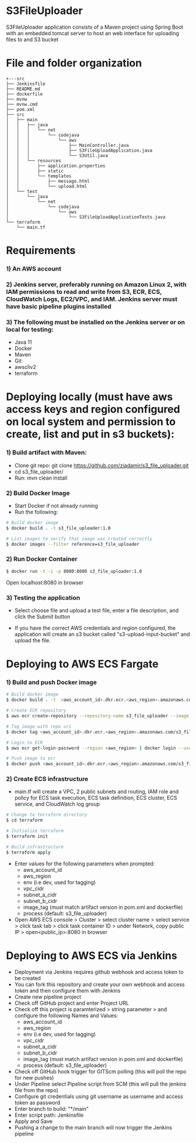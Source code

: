 # S3FileUploader

S3FileUploader application consists of a Maven project using Spring Boot with an embedded tomcat server to host an web interface for uploading files to and S3 bucket

# File and folder organization

```
+---src
├── Jenkinsfile
├── README.md
├── dockerfile
├── mvnw
├── mvnw.cmd
├── pom.xml
├── src
│   ├── main
│   │   ├── java
│   │   │   └── net
│   │   │       └── codejava
│   │   │           └── aws
│   │   │               ├── MainController.java
│   │   │               ├── S3FileUploadApplication.java
│   │   │               └── S3Util.java
│   │   └── resources
│   │       ├── application.properties
│   │       ├── static
│   │       └── templates
│   │           ├── message.html
│   │           └── upload.html
│   └── test
│       └── java
│           └── net
│               └── codejava
│                   └── aws
│                       └── S3FileUploadApplicationTests.java
└── terraform
    └── main.tf
```

# Requirements
### 1)  An AWS account

### 2)  Jenkins server, preferably running on Amazon Linux 2, with IAM permissions to read and write from S3, ECR, ECS, CloudWatch Logs, EC2/VPC, and IAM. Jenkins server must have basic pipeline plugins installed

### 3)  The following must be installed on the Jenkins server or on local for testing:
* Java 11
* Docker
* Maven
* Git
* awscliv2
* terraform

# Deploying locally (must have aws access keys and region configured on local system and permission to create, list and put in s3 buckets):
### 1) Build artifact with Maven:
* Clone git repo: git clone https://github.com/ziadamir/s3_file_uploader.git
* cd s3_file_uploader/
* Run: mvn clean install

### 2) Build Docker Image
* Start Docker if not already running
* Run the following:
```bash
# Build docker image
$ docker build . -t s3_file_uploader:1.0

# List images to verify that image was created correctly
$ docker images --filter reference=s3_file_uploader
```
### 2) Run Docker Container
```bash
$ docker run -t -i -p 8080:8080 s3_file_uploader:1.0
```
Open localhost:8080 in browser

### 3) Testing the application

* Select choose file and upload a test file, enter a file description, and click the Submit button

* If you have the correct AWS credentials and region configured, the application will create an s3 bucket called "s3-upload-input-bucket" and upload the file.

# Deploying to AWS ECS Fargate

### 1) Build and push Docker image
```bash
# Build docker image
$ docker build . -t  <aws_account_id>.dkr.ecr.<aws_region>.amazonaws.com/s3_file_uploader:1.0
```

```bash
# Create ECR repository
$ aws ecr create-repository --repository-name s3_file_uploader --image-scanning-configuration scanOnPush=true --region <aws_region>
```

```bash
# Tag image with repo uri
$ docker tag <aws_account_id>.dkr.ecr.<aws_region>.amazonaws.com/s3_file_uploader:1.0 <aws_account_id>.dkr.ecr.<aws_region>.amazonaws.com/s3_file_uploader:1.0
```

```bash
# Login to ECR
$ aws ecr get-login-password --region <aws_region> | docker login --username AWS --password-stdin <aws_account_id>.dkr.ecr.<aws_region>.amazonaws.com
```

```bash
# Push image to ecr
$ docker push <aws_account_id>.dkr.ecr.<aws_region>.amazonaws.com/s3_file_uploader:1.0
```
### 2) Create ECS infrastructure
* main.tf will create a VPC, 2 public subnets and routing, IAM role and policy for ECS task execution, ECS task definition, ECS cluster, ECS service, and CloudWatch log group

```bash
# Change to terraform directory
$ cd terraform
```

```bash
# Initialize terraform
$ terraform init
```
```bash
# Build infrastructure
$ terraform apply
```
*  Enter values for the following parameters when prompted:
    * aws_account_id
    * aws_region
    * env (i.e dev, used for tagging)
    * vpc_cidr
    * subnet_a_cidr
    * subnet_b_cidr
    * image_tag (must match artifact version in pom.xml and dockerfile)
    * process (default: s3_file_uploader)
* Open AWS ECS console > Cluster > select cluster name > select service > click task tab > click task container ID > under Network, copy public IP > open<public_ip>:8080 in browser

# Deploying to AWS ECS via Jenkins

* Deployment via Jenkins requires github webhook and access token to be created
* You can fork this repository and create your own webhook and access token and then configure them with Jenkins
* Create new pipeline project
* Check off GitHub project and enter Project URL
* Check off this project is paramterized > string parameter > and configure the following Names and Values:
    * aws_account_id
    * aws_region
    * env (i.e dev, used for tagging)
    * vpc_cidr
    * subnet_a_cidr
    * subnet_b_cidr
    * image_tag (must match artifact version in pom.xml and dockerfile)
    * process (default: s3_file_uploader)
* Check off GitHub hook trigger for GITScm polling (this will poll the repo for new pushes)
* Under Pipeline select Pipeline script from SCM (this will pull the jenkins file from the repo)
* Configure git credentials using git username as username and access token as password
* Enter branch to build: "*/main"
* Enter script path: Jenkinsfile
* Apply and Save
* Pushing a change to the main branch will now trigger the Jenkins pipeline

